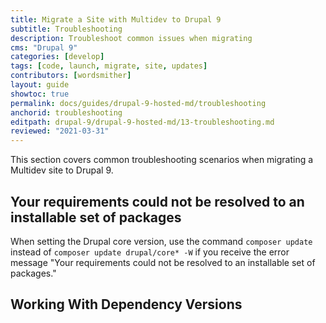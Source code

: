 ```yaml
---
title: Migrate a Site with Multidev to Drupal 9
subtitle: Troubleshooting
description: Troubleshoot common issues when migrating
cms: "Drupal 9"
categories: [develop]
tags: [code, launch, migrate, site, updates]
contributors: [wordsmither]
layout: guide
showtoc: true
permalink: docs/guides/drupal-9-hosted-md/troubleshooting
anchorid: troubleshooting
editpath: drupal-9/drupal-9-hosted-md/13-troubleshooting.md
reviewed: "2021-03-31"
---
```


This section covers common troubleshooting scenarios when migrating a Multidev site to Drupal 9.

## Your requirements could not be resolved to an installable set of packages

When setting the Drupal core version, use the command `composer update` instead of `composer update drupal/core* -W` if you receive the error message "Your requirements could not be resolved to an installable set of packages."

## Working With Dependency Versions

<Partial file="composer-updating.md" />

<Partial file="drupal-9/troubleshooting.md" />
